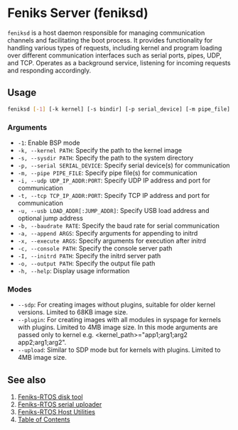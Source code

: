# Feniks Server (feniksd)

`feniksd` is a host daemon responsible for managing communication channels and facilitating the boot process.
It provides functionality for handling various types of requests, including kernel and program loading
over different communication interfaces such as serial ports, pipes, UDP, and TCP.
Operates as a background service, listening for incoming requests and responding accordingly.

## Usage

```bash
feniksd [-1] [-k kernel] [-s bindir] [-p serial_device] [-m pipe_file] [-i udp_ip_addr:port] [-t tcp_ip_addr:port] [-u load_addr[:jump_addr]] [-b baudrate] [-o output_file]
```

### Arguments

- `-1`: Enable BSP mode
- `-k, --kernel PATH`: Specify the path to the kernel image
- `-s, --sysdir PATH`: Specify the path to the system directory
- `-p, --serial SERIAL_DEVICE`: Specify serial device(s) for communication
- `-m, --pipe PIPE_FILE`: Specify pipe file(s) for communication
- `-i, --udp UDP_IP_ADDR:PORT`: Specify UDP IP address and port for communication
- `-t, --tcp TCP_IP_ADDR:PORT`: Specify TCP IP address and port for communication
- `-u, --usb LOAD_ADDR[:JUMP_ADDR]`: Specify USB load address and optional jump address
- `-b, --baudrate RATE`: Specify the baud rate for serial communication
- `-a, --append ARGS`: Specify arguments for appending to initrd
- `-x, --execute ARGS`: Specify arguments for execution after initrd
- `-c, --console PATH`: Specify the console server path
- `-I, --initrd PATH`: Specify the initrd server path
- `-o, --output PATH`: Specify the output file path
- `-h, --help`: Display usage information

### Modes

- `--sdp`: For creating images without plugins, suitable for older kernel versions. Limited to 68KB image size.
- `--plugin`: For creating images with all modules in syspage for kernels with plugins. Limited to 4MB image size.
In this mode arguments are passed only to kernel e.g. <kernel_path>="app1;arg1;arg2 app2;arg1;arg2".
- `--upload`: Similar to SDP mode but for kernels with plugins. Limited to 4MB image size.

## See also

1. [Feniks-RTOS disk tool](psdisk.md)
2. [Feniks-RTOS serial uploader](psu.md)
3. [Feniks-RTOS Host Utilities](index.md)
4. [Table of Contents](../index.md)
